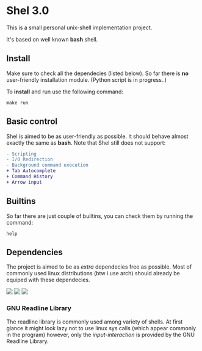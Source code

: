 # Shel 3.0
This is a small personal unix-shell implementation project.

It's based on well known <b>bash</b> shell.

## Install

Make sure to check all the dependecies (listed below). So far there is <b>no</b> user-friendly installation module. (Python script is in progress..)

To <b>install</b> and run use the following command:

<code>make run</code>

## Basic control

Shel is aimed to be as user-friendly as possible. It should behave almost exactly the same as <b>bash</b>. Note that Shel still does not support:

```diff
- Scripting
- I/O Redirection
- Background command execution
+ Tab Autocomplete
+ Command History
+ Arrow input
```

## Builtins

So far there are just couple of builtins, you can check them by running the command:

<code>help</code>

## Dependencies

The project is aimed to be as <i>extra</i> dependecies free as possible. Most of commonly used linux distributions (btw i use arch) should already be equiped with these dependecies.

<img src="https://img.shields.io/badge/Xterm-372-lightgrey?style=for-the-badge&logo=appveyor"> <img src="https://img.shields.io/badge/Readline-8.1-lightgrey?style=for-the-badge&logo=appveyor"> <img src="https://img.shields.io/badge/GNU make-4.3-lightgrey?style=for-the-badge&logo=appveyor">

### GNU Readline Library

The readline library is commonly used among variety of shells. At first glance it might look lazy not to use linux sys calls (which appear commonly in the program) however, only the <i>input-interaction</i> is provided by the GNU Readline Library.